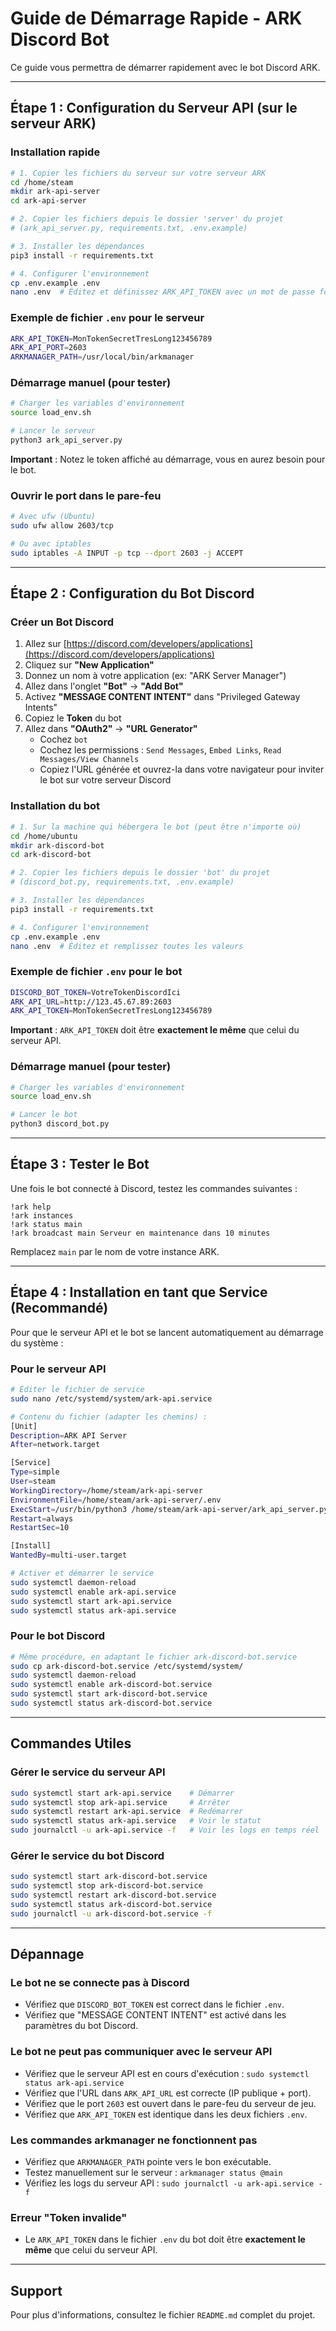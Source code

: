 # Guide de Démarrage Rapide - ARK Discord Bot

Ce guide vous permettra de démarrer rapidement avec le bot Discord ARK.

---

## Étape 1 : Configuration du Serveur API (sur le serveur ARK)

### Installation rapide

```bash
# 1. Copier les fichiers du serveur sur votre serveur ARK
cd /home/steam
mkdir ark-api-server
cd ark-api-server

# 2. Copier les fichiers depuis le dossier 'server' du projet
# (ark_api_server.py, requirements.txt, .env.example)

# 3. Installer les dépendances
pip3 install -r requirements.txt

# 4. Configurer l'environnement
cp .env.example .env
nano .env  # Éditez et définissez ARK_API_TOKEN avec un mot de passe fort
```

### Exemple de fichier `.env` pour le serveur

```bash
ARK_API_TOKEN=MonTokenSecretTresLong123456789
ARK_API_PORT=2603
ARKMANAGER_PATH=/usr/local/bin/arkmanager
```

### Démarrage manuel (pour tester)

```bash
# Charger les variables d'environnement
source load_env.sh

# Lancer le serveur
python3 ark_api_server.py
```

**Important** : Notez le token affiché au démarrage, vous en aurez besoin pour le bot.

### Ouvrir le port dans le pare-feu

```bash
# Avec ufw (Ubuntu)
sudo ufw allow 2603/tcp

# Ou avec iptables
sudo iptables -A INPUT -p tcp --dport 2603 -j ACCEPT
```

---

## Étape 2 : Configuration du Bot Discord

### Créer un Bot Discord

1.  Allez sur [https://discord.com/developers/applications](https://discord.com/developers/applications)
2.  Cliquez sur **"New Application"**
3.  Donnez un nom à votre application (ex: "ARK Server Manager")
4.  Allez dans l'onglet **"Bot"** → **"Add Bot"**
5.  Activez **"MESSAGE CONTENT INTENT"** dans "Privileged Gateway Intents"
6.  Copiez le **Token** du bot
7.  Allez dans **"OAuth2"** → **"URL Generator"**
    -   Cochez `bot`
    -   Cochez les permissions : `Send Messages`, `Embed Links`, `Read Messages/View Channels`
    -   Copiez l'URL générée et ouvrez-la dans votre navigateur pour inviter le bot sur votre serveur Discord

### Installation du bot

```bash
# 1. Sur la machine qui hébergera le bot (peut être n'importe où)
cd /home/ubuntu
mkdir ark-discord-bot
cd ark-discord-bot

# 2. Copier les fichiers depuis le dossier 'bot' du projet
# (discord_bot.py, requirements.txt, .env.example)

# 3. Installer les dépendances
pip3 install -r requirements.txt

# 4. Configurer l'environnement
cp .env.example .env
nano .env  # Éditez et remplissez toutes les valeurs
```

### Exemple de fichier `.env` pour le bot

```bash
DISCORD_BOT_TOKEN=VotreTokenDiscordIci
ARK_API_URL=http://123.45.67.89:2603
ARK_API_TOKEN=MonTokenSecretTresLong123456789
```

**Important** : `ARK_API_TOKEN` doit être **exactement le même** que celui du serveur API.

### Démarrage manuel (pour tester)

```bash
# Charger les variables d'environnement
source load_env.sh

# Lancer le bot
python3 discord_bot.py
```

---

## Étape 3 : Tester le Bot

Une fois le bot connecté à Discord, testez les commandes suivantes :

```
!ark help
!ark instances
!ark status main
!ark broadcast main Serveur en maintenance dans 10 minutes
```

Remplacez `main` par le nom de votre instance ARK.

---

## Étape 4 : Installation en tant que Service (Recommandé)

Pour que le serveur API et le bot se lancent automatiquement au démarrage du système :

### Pour le serveur API

```bash
# Éditer le fichier de service
sudo nano /etc/systemd/system/ark-api.service

# Contenu du fichier (adapter les chemins) :
[Unit]
Description=ARK API Server
After=network.target

[Service]
Type=simple
User=steam
WorkingDirectory=/home/steam/ark-api-server
EnvironmentFile=/home/steam/ark-api-server/.env
ExecStart=/usr/bin/python3 /home/steam/ark-api-server/ark_api_server.py
Restart=always
RestartSec=10

[Install]
WantedBy=multi-user.target

# Activer et démarrer le service
sudo systemctl daemon-reload
sudo systemctl enable ark-api.service
sudo systemctl start ark-api.service
sudo systemctl status ark-api.service
```

### Pour le bot Discord

```bash
# Même procédure, en adaptant le fichier ark-discord-bot.service
sudo cp ark-discord-bot.service /etc/systemd/system/
sudo systemctl daemon-reload
sudo systemctl enable ark-discord-bot.service
sudo systemctl start ark-discord-bot.service
sudo systemctl status ark-discord-bot.service
```

---

## Commandes Utiles

### Gérer le service du serveur API

```bash
sudo systemctl start ark-api.service    # Démarrer
sudo systemctl stop ark-api.service     # Arrêter
sudo systemctl restart ark-api.service  # Redémarrer
sudo systemctl status ark-api.service   # Voir le statut
sudo journalctl -u ark-api.service -f   # Voir les logs en temps réel
```

### Gérer le service du bot Discord

```bash
sudo systemctl start ark-discord-bot.service
sudo systemctl stop ark-discord-bot.service
sudo systemctl restart ark-discord-bot.service
sudo systemctl status ark-discord-bot.service
sudo journalctl -u ark-discord-bot.service -f
```

---

## Dépannage

### Le bot ne se connecte pas à Discord

-   Vérifiez que `DISCORD_BOT_TOKEN` est correct dans le fichier `.env`.
-   Vérifiez que "MESSAGE CONTENT INTENT" est activé dans les paramètres du bot Discord.

### Le bot ne peut pas communiquer avec le serveur API

-   Vérifiez que le serveur API est en cours d'exécution : `sudo systemctl status ark-api.service`
-   Vérifiez que l'URL dans `ARK_API_URL` est correcte (IP publique + port).
-   Vérifiez que le port `2603` est ouvert dans le pare-feu du serveur de jeu.
-   Vérifiez que `ARK_API_TOKEN` est identique dans les deux fichiers `.env`.

### Les commandes arkmanager ne fonctionnent pas

-   Vérifiez que `ARKMANAGER_PATH` pointe vers le bon exécutable.
-   Testez manuellement sur le serveur : `arkmanager status @main`
-   Vérifiez les logs du serveur API : `sudo journalctl -u ark-api.service -f`

### Erreur "Token invalide"

-   Le `ARK_API_TOKEN` dans le fichier `.env` du bot doit être **exactement le même** que celui du serveur API.

---

## Support

Pour plus d'informations, consultez le fichier `README.md` complet du projet.

